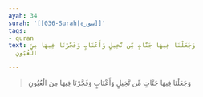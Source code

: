 ```yaml
---
ayah: 34
surah: '[[036-Surah|سورة]]'
tags:
- quran
text: وَجَعَلْنَا فِيهَا جَنَّاتٍ مِّن نَّخِيلٍ وَأَعْنَابٍ وَفَجَّرْنَا فِيهَا مِنَ
  الْعُيُونِ

---
```

> وَجَعَلْنَا فِيهَا جَنَّاتٍ مِّن نَّخِيلٍ وَأَعْنَابٍ وَفَجَّرْنَا فِيهَا مِنَ الْعُيُونِ
